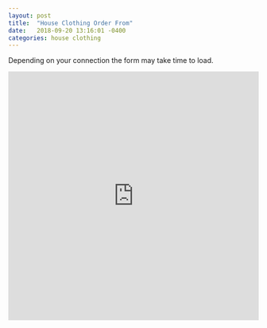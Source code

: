 ```yaml
---
layout: post
title:  "House Clothing Order From"
date:   2018-09-20 13:16:01 -0400
categories: house clothing
---
```


Depending on your connection the form may take time to load.

<iframe src=" https://goo.gl/forms/JUkpuQK0h69UJx9n1" width="100%" height="500px" style="border: none;"></iframe>
